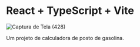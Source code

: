 # React + TypeScript + Vite
![Captura de Tela (428)](https://github.com/LuanaLB/primeirots/assets/97992822/80cfe97d-a4c6-41d8-8627-3648cfdfd663)

Um projeto de calculadora de posto de gasolina.
